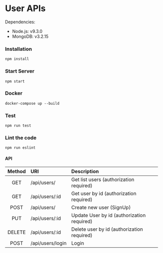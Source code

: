 # User APIs

Dependencies:

- Node.js: v9.3.0
- MongoDB: v3.2.15

### Installation

```shell
npm install
```

### Start Server

```shell
npm start
```

###  Docker

```shell
docker-compose up --build
```
### Test

```shell
npm run test
```

### Lint the code

```shell
npm run eslint
```

#### API

| Method | URI                     | Description                                |
| :----: | :---------------------- | :---------------------------------------   |
|  GET   | /api/users/             | Get list users (authorization required)    |
|  GET   | /api/users/:id          | Get user by id (authorization required)    |
|  POST  | /api/users/             | Create new user (SignUp)                   |
|  PUT   | /api/users/:id          | Update User by id (authorization required) |
| DELETE | /api/users/:id          | Delete user by id (authorization required) |
|  POST  | /api/users/login        | Login                                      |
